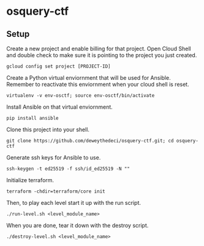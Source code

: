 # osquery-ctf

## Setup

Create a new project and enable billing for that project. Open Cloud Shell and double check to make sure it is pointing to the project you just created.

`gcloud config set project [PROJECT-ID]`

Create a Python virtual enviornment that will be used for Ansible. Remember to reactivate this enviornment when your cloud shell is reset.

`virtualenv -v env-osctf; source env-osctf/bin/activate`

Install Ansible on that virtual enviornment.

`pip install ansible`

Clone this project into your shell.

`git clone https://github.com/deweythedeci/osquery-ctf.git; cd osquery-ctf`

Generate ssh keys for Ansible to use.

`ssh-keygen -t ed25519 -f ssh/id_ed25519 -N ""`

Initialize terraform.

`terraform -chdir=terraform/core init`

Then, to play each level start it up with the run script.

`./run-level.sh <level_module_name>`

When you are done, tear it down with the destroy script.

`./destroy-level.sh <level_module_name>`